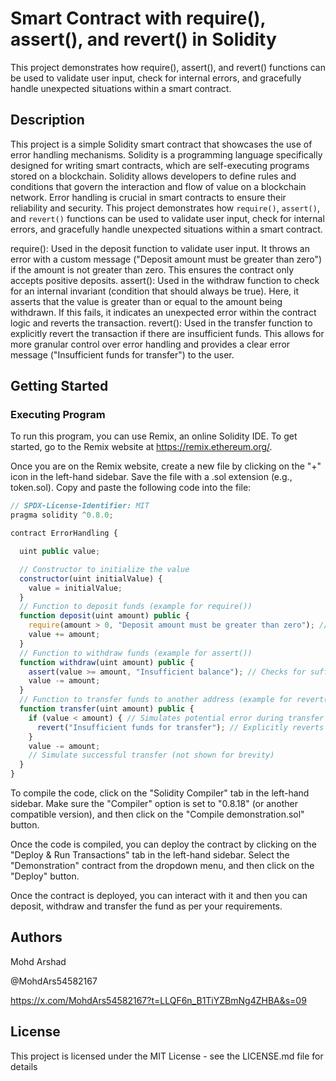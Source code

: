 # Smart Contract with require(), assert(), and revert() in Solidity

This project demonstrates how require(), assert(), and revert() functions can be used to validate user input, check for internal errors, and gracefully handle unexpected situations within a smart contract.

## Description 

This project is a simple Solidity smart contract that showcases the use of error handling mechanisms. Solidity is a programming language specifically designed for writing smart contracts, which are self-executing programs stored on a blockchain. 
Solidity allows developers to define rules and conditions that govern the interaction and flow of value on a blockchain network.  Error handling is crucial in smart contracts to ensure their reliability and security. This project demonstrates how `require()`, `assert()`, and `revert()` functions can be used to validate user input, check for internal errors, and gracefully handle unexpected situations within a smart contract.

require(): Used in the deposit function to validate user input. It throws an error with a custom message ("Deposit amount must be greater than zero") if the amount is not greater than zero. This ensures the contract only accepts positive deposits.
assert(): Used in the withdraw function to check for an internal invariant (condition that should always be true). Here, it asserts that the value is greater than or equal to the amount being withdrawn. If this fails, it indicates an unexpected error within the contract logic and reverts the transaction.
revert(): Used in the transfer function to explicitly revert the transaction if there are insufficient funds. This allows for more granular control over error handling and provides a clear error message ("Insufficient funds for transfer") to the user.

## Getting Started

### Executing Program

To run this program, you can use Remix, an online Solidity IDE. To get started, go to the Remix website at https://remix.ethereum.org/.

Once you are on the Remix website, create a new file by clicking on the "+" icon in the left-hand sidebar. Save the file with a .sol extension (e.g., token.sol). Copy and paste the following code into the file:

```javascript
// SPDX-License-Identifier: MIT
pragma solidity ^0.8.0;

contract ErrorHandling {

  uint public value;

  // Constructor to initialize the value
  constructor(uint initialValue) {
    value = initialValue;
  }
  // Function to deposit funds (example for require())
  function deposit(uint amount) public {
    require(amount > 0, "Deposit amount must be greater than zero"); // Validates positive deposit
    value += amount;
  }
  // Function to withdraw funds (example for assert())
  function withdraw(uint amount) public {
    assert(value >= amount, "Insufficient balance"); // Checks for sufficient balance (internal)
    value -= amount;
  }
  // Function to transfer funds to another address (example for revert())
  function transfer(uint amount) public {
    if (value < amount) { // Simulates potential error during transfer
      revert("Insufficient funds for transfer"); // Explicitly reverts with message
    }
    value -= amount;
    // Simulate successful transfer (not shown for brevity)
  }
}
```

To compile the code, click on the "Solidity Compiler" tab in the left-hand sidebar. Make sure the "Compiler" option is set to "0.8.18" (or another compatible version), and then click on the "Compile demonstration.sol" button.

Once the code is compiled, you can deploy the contract by clicking on the "Deploy & Run Transactions" tab in the left-hand sidebar. Select the "Demonstration" contract from the dropdown menu, and then click on the "Deploy" button.

Once the contract is deployed, you can interact with it and then you can deposit, withdraw and transfer the fund as per your requirements.

## Authors

Mohd Arshad


@MohdArs54582167

https://x.com/MohdArs54582167?t=LLQF6n_B1TiYZBmNg4ZHBA&s=09

## License

This project is licensed under the MIT License - see the LICENSE.md file for details
